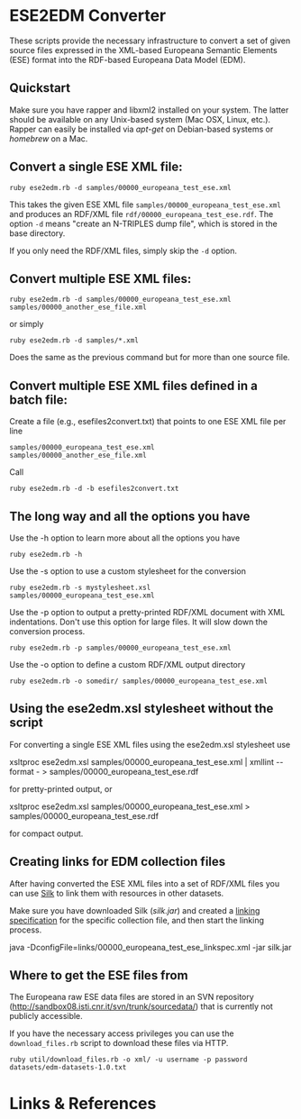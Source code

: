 # ESE2EDM Converter


These scripts provide the necessary infrastructure to convert a set of given source files expressed in the XML-based Europeana Semantic Elements (ESE) format into the RDF-based Europeana Data Model (EDM).

## Quickstart

Make sure you have rapper and libxml2 installed on your system. The latter should be available on any Unix-based system (Mac OSX, Linux, etc.). Rapper can easily be installed via _apt-get_ on Debian-based systems or _homebrew_ on a Mac.

Convert a single ESE XML file:
---

	ruby ese2edm.rb -d samples/00000_europeana_test_ese.xml
	
This takes the given ESE XML file `samples/00000_europeana_test_ese.xml` and produces an RDF/XML file `rdf/00000_europeana_test_ese.rdf`. The option `-d` means "create an N-TRIPLES dump file", which is stored in the base directory.

If you only need the RDF/XML files, simply skip the `-d` option.


Convert multiple ESE XML files:
---

	ruby ese2edm.rb -d samples/00000_europeana_test_ese.xml samples/00000_another_ese_file.xml
	
or simply

	ruby ese2edm.rb -d samples/*.xml
	
Does the same as the previous command but for more than one source file.


Convert multiple ESE XML files defined in a batch file:
---

Create a file (e.g., esefiles2convert.txt) that points to one ESE XML file per line

	samples/00000_europeana_test_ese.xml
	samples/00000_another_ese_file.xml
	
Call 

	ruby ese2edm.rb -d -b esefiles2convert.txt


## The long way and all the options you have

Use the -h option to learn more about all the options you have

	ruby ese2edm.rb -h

Use the -s option to use a custom stylesheet for the conversion

	ruby ese2edm.rb -s mystylesheet.xsl samples/00000_europeana_test_ese.xml

Use the -p option to output a pretty-printed RDF/XML document with XML indentations. Don't use this option for large files. It will slow down the conversion process.

	ruby ese2edm.rb -p samples/00000_europeana_test_ese.xml
	
Use the -o option to define a custom RDF/XML output directory

	ruby ese2edm.rb -o somedir/ samples/00000_europeana_test_ese.xml	


## Using the ese2edm.xsl stylesheet without the script

For converting a single ESE XML files using the ese2edm.xsl stylesheet use

  xsltproc ese2edm.xsl samples/00000_europeana_test_ese.xml | xmllint --format - > samples/00000_europeana_test_ese.rdf
  
for pretty-printed output, or

  xsltproc ese2edm.xsl samples/00000_europeana_test_ese.xml > samples/00000_europeana_test_ese.rdf
  
for compact output.


## Creating links for EDM collection files

After having converted the ESE XML files into a set of RDF/XML files you can use [Silk][silk] to link them with resources in other datasets.

Make sure you have downloaded Silk (_silk.jar_) and created a [linking specification][silk-spec] for the specific collection file, and then start the linking process.

  java -DconfigFile=links/00000_europeana_test_ese_linkspec.xml -jar silk.jar


## Where to get the ESE files from

The Europeana raw ESE data files are stored in an SVN repository (http://sandbox08.isti.cnr.it/svn/trunk/sourcedata/) that is currently not publicly accessible.

If you have the necessary access privileges you can use the `download_files.rb` script to download these files via HTTP.

	ruby util/download_files.rb -o xml/ -u username -p password datasets/edm-datasets-1.0.txt

# Links & References


[silk]: http://www4.wiwiss.fu-berlin.de/bizer/silk/ "The Silk Link Discovery Framework"
[silk-spec]: http://www4.wiwiss.fu-berlin.de/bizer/silk/spec/ "Silk Language Specification 2.0" 
